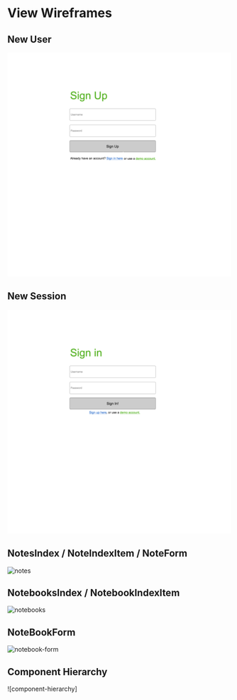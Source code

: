 # View Wireframes

## New User
![new-user]

## New Session
![new-session]

## NotesIndex / NoteIndexItem / NoteForm
![notes]

## NotebooksIndex / NotebookIndexItem
![notebooks]

## NoteBookForm
![notebook-form]

## Component Hierarchy
![component-hierarchy]

[new-user]: ./wireframes/new_user.png
[new-session]: ./wireframes/new_session.png
[notes]: ./wireframes/root_notes.png
[notebooks]: ./wireframes/root_notebooks.png
[notebook-form]: ./wireframes/notebook_form.png
[component-heirarchy]: ./wireframes/component_heirarchy.png